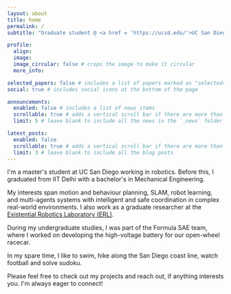 ```yaml
---
layout: about
title: home
permalink: /
subtitle: "Graduate student @ <a href = 'https://ucsd.edu/'>UC San Diego</a> | Previously: <a href = 'https://www.iitd.ac.in/'>IIT Delhi</a>"

profile:
  align: 
  image: 
  image_circular: false # crops the image to make it circular
  more_info:

selected_papers: false # includes a list of papers marked as "selected={true}"
social: true # includes social icons at the bottom of the page

announcements:
  enabled: false # includes a list of news items
  scrollable: true # adds a vertical scroll bar if there are more than 3 news items
  limit: 5 # leave blank to include all the news in the `_news` folder

latest_posts:
  enabled: false
  scrollable: true # adds a vertical scroll bar if there are more than 3 new posts items
  limit: 3 # leave blank to include all the blog posts
---
```


I'm a master's student at UC San Diego working in robotics. Before this, I graduated from IIT Delhi with a bachelor's in Mechanical Engineering.

My interests span motion and behaviour planning, SLAM, robot learning, and multi-agents systems with intelligent and safe coordination in complex real-world environments. I also work as a graduate researcher at the <a href = 'https://erl.ucsd.edu/'>Existential Robotics Laboratory (ERL)</a>.

During my undergraduate studies, I was part of the Formula SAE team, where I worked on developing the high-voltage battery for our open-wheel racecar.

In my spare time, I like to swim, hike along the San Diego coast line, watch football and solve sudoku.

Please feel free to check out my projects and reach out, if anything interests you. I'm always eager to connect!
